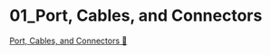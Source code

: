 # 01_Port, Cables, and Connectors

[Port, Cables, and Connectors &#128279;](https://alison.com/topic/learn/84215/topic-a)
